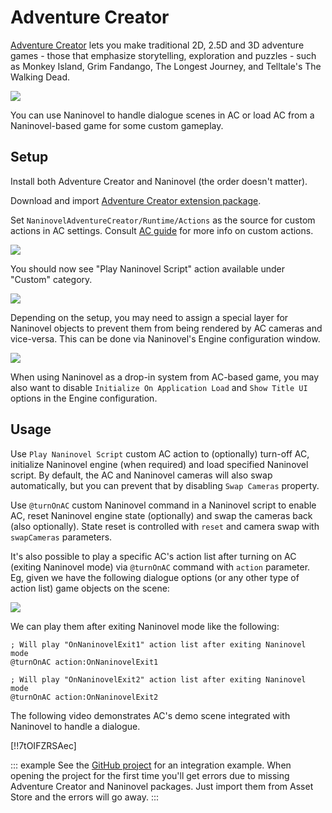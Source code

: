 ﻿# Adventure Creator

[Adventure Creator](https://www.adventurecreator.org/) lets you make traditional 2D, 2.5D and 3D adventure games - those that emphasize storytelling, exploration and puzzles - such as Monkey Island, Grim Fandango, The Longest Journey, and Telltale's The Walking Dead. 

![](https://i.gyazo.com/74a12fa535198cb26a87a5037b15a988.jpg)

You can use Naninovel to handle dialogue scenes in AC or load AC from a Naninovel-based game for some custom gameplay.

## Setup

Install both Adventure Creator and Naninovel (the order doesn't matter).

Download and import [Adventure Creator extension package](https://github.com/Naninovel/AdventureCreator/raw/master/NaninovelAdventureCreator.unitypackage).

Set `NaninovelAdventureCreator/Runtime/Actions` as the source for custom actions in AC settings. Consult [AC guide](https://www.adventurecreator.org/tutorials/writing-custom-action) for more info on custom actions.

![](https://i.gyazo.com/59a162751411ec60a7cf5ad89e9a66ec.png)

You should now see "Play Naninovel Script" action available under "Custom" category.

![](https://i.gyazo.com/faf33afa1df8ff98ea04ef9cf1a44f8f.png)

Depending on the setup, you may need to assign a special layer for Naninovel objects to prevent them from being rendered by AC cameras and vice-versa. This can be done via Naninovel's Engine configuration window. 

![](https://i.gyazo.com/ed765928c0420ec2b1e26d6bf4a66e6c.png)

When using Naninovel as a drop-in system from AC-based game, you may also want to disable `Initialize On Application Load` and `Show Title UI` options in the Engine configuration.

## Usage

Use `Play Naninovel Script` custom AC action to (optionally) turn-off AC, initialize Naninovel engine (when required) and load specified Naninovel script. By default, the AC and Naninovel cameras will also swap automatically, but you can prevent that by disabling `Swap Cameras` property.

Use `@turnOnAC` custom Naninovel command in a Naninovel script to enable AC, reset Naninovel engine state (optionally) and swap the cameras back (also optionally). State reset is controlled with `reset` and camera swap with `swapCameras` parameters.

It's also possible to play a specific AC's action list after turning on AC (exiting Naninovel mode) via `@turnOnAC` command with `action` parameter. Eg, given we have the following dialogue options (or any other type of action list) game objects on the scene:

![](https://i.gyazo.com/f743d9f61c995755271b602d09d8c6eb.png)

We can play them after exiting Naninovel mode like the following:

```nani
; Will play "OnNaninovelExit1" action list after exiting Naninovel mode
@turnOnAC action:OnNaninovelExit1

; Will play "OnNaninovelExit2" action list after exiting Naninovel mode
@turnOnAC action:OnNaninovelExit2
```

The following video demonstrates AC's demo scene integrated with Naninovel to handle a dialogue.

[!!7tOIFZRSAec]

::: example
See the [GitHub project](https://github.com/Naninovel/AdventureCreator) for an integration example. When opening the project for the first time you'll get errors due to missing Adventure Creator and Naninovel packages. Just import them from Asset Store and the errors will go away.
:::